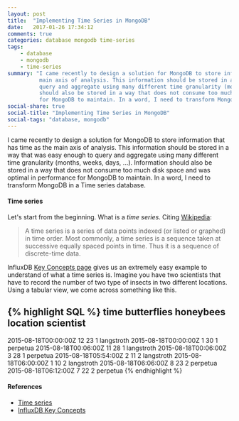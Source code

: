 ```yaml
---
layout: post
title:  "Implementing Time Series in MongoDB"
date:   2017-01-26 17:34:12
comments: true
categories: database mongodb time-series
tags:
    - database
    - mongodb
    - time-series
summary: "I came recently to design a solution for MongoDB to store information that has time as the
          main axis of analysis. This information should be stored in a way that was easy enough to
          query and aggregate using many different time granularity (months, weeks, days, ...). Information
          should also be stored in a way that does not consume too much disk space and was optimal in performance
          for MongoDB to maintain. In a word, I need to transform MongoDB in a Time series database."
social-share: true
social-title: "Implementing Time Series in MongoDB"
social-tags: "database, mongodb"
---
```


I came recently to design a solution for MongoDB to store information that has time as the
main axis of analysis. This information should be stored in a way that was easy enough to
query and aggregate using many different time granularity (months, weeks, days, ...). Information
should also be stored in a way that does not consume too much disk space and was optimal in performance
for MongoDB to maintain. In a word, I need to transform MongoDB in a Time series database.

#### Time series

Let's start from the beginning. What is a *time series*. Citing [Wikipedia](https://en.wikipedia.org/wiki/Time_series):

> A time series is a series of data points indexed (or listed or graphed) in time order. Most commonly, a time series
  is a sequence taken at successive equally spaced points in time. Thus it is a sequence of discrete-time data.

InfluxDB [Key Concepts page](https://docs.influxdata.com/influxdb/v1.1/concepts/key_concepts/) gives us an extremely
easy example to understand of what a time series is. Imagine you have two scientists that have to record the number of
two type of insects in two different locations. Using a tabular view, we come across something like this.

{% highlight SQL %}
time                  butterflies  honeybees  location  scientist
------------------------------------------------------------------
2015-08-18T00:00:00Z  12           23         1         langstroth
2015-08-18T00:00:00Z  1            30         1         perpetua
2015-08-18T00:06:00Z  11           28         1         langstroth
2015-08-18T00:06:00Z  3            28         1         perpetua
2015-08-18T05:54:00Z  2            11         2         langstroth
2015-08-18T06:00:00Z  1            10         2         langstroth
2015-08-18T06:06:00Z  8            23         2         perpetua
2015-08-18T06:12:00Z  7            22         2         perpetua
{% endhighlight %}

#### References
 - [Time series](https://en.wikipedia.org/wiki/Time_series)
 - [InfluxDB Key Concepts](https://docs.influxdata.com/influxdb/v1.1/concepts/key_concepts/)
